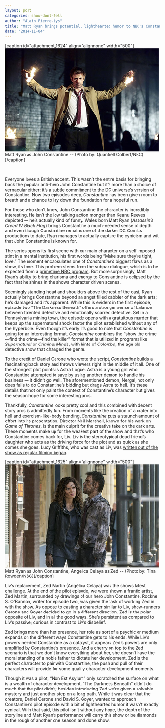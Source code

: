 ```yaml
---
layout: post
categories: show-dont-tell
author: "Alain Pierre-Lys"
title: "Matt Ryan brings potential, lighthearted humor to NBC's Constantine"
date: "2014-11-04"
---
```


\[caption id="attachment\_1624" align="alignnone" width="500"\][![Matt Ryan as John Constantine -- (Photo by: Quantrell Colbert/NBC)](images/MattRyan.jpg)](http://www.thehighscreen.com/wp-content/uploads/2014/11/MattRyan.jpg) Matt Ryan as John Constantine -- (Photo by: Quantrell Colbert/NBC)\[/caption\]

 

Everyone loves a British accent. This wasn’t the entire basis for bringing back the popular anti-hero John Constantine but it’s more than a choice of vernacular either: it’s a subtle commitment to the DC universe’s version of Constantine. Now two episodes deep, _Constantine_ has been given room to breath and a chance to lay down the foundation for a hopeful run.

For those who don’t know, John Constantine the character is incredibly interesting. He isn’t the low talking action monger than Keanu Reeves depicted — he’s actually kind of funny. Wales born Matt Ryan (_Assassin’s Creed IV Black Flag_) brings Constantine a much-needed sense of depth and even though Constantine remains one of the darker DC Comics productions to date, Ryan manages to actually capture the cynicism and wit that John Constantine is known for.

The series opens its first scene with our main character on a self imposed stint in a mental institution, his first words being “Make sure they’re tight, love.” The moment encapsulates one of _Constantine’s_ biggest flaws as a show, its tone. This problem stems from the subpar dialogue, which is to be expected from a [primetime NBC program](http://grantland.com/hollywood-prospectus/nbc-defangs-its-awful-bad-judge-puts-stake-in-the-heart-of-must-see-thursday/). But more surprisingly, Matt Ryan’s ability to bring charisma and energy to Constantine is eclipsed by the fact that he shines in the shows character driven scenes.

Seemingly standing head and shoulders above the rest of the cast, Ryan actually brings Constantine beyond an angst filled dabbler of the dark arts; he’s damaged and it’s apparent. While this is evident in the first episode, episode two “The Darkness Beneath” offers a stronger sense of balance between talented detective and emotionally scarred detective. Set in a Pennsylvania mining town, the episode opens with a gratuitous murder that keeps up the supernatural shock factor the pilot established without any of the hyperbole. Even though it’s early it’s good to note that _Constantine_ is going for an interesting format. _Constantine_ combines the “show the crime—find the crime—find the killer” format that is utilized in programs like _Supernatural_ or _Criminal Minds_, with hints of _Colombo_, the age old detective show that changed the genre.

To the credit of Daniel Cerone who wrote the script, _Constantine_ builds a fascinating back story and throws viewers right in the middle of it all. One of the strongest plot points is Astra Logue. Astra is a young girl who Constantine attempted to save by using another demon to handle his business — it didn’t go well. The aforementioned demon, Nergal, not only does fails to do Constantine’s bidding but drags Astra to hell. It’s these details that not only paint the context of Constantine’s character but gives the season hope for some interesting arcs.

Thankfully, _Constantine_ looks pretty cool and this combined with decent story arcs is admittedly fun. From moments like the creation of a crater into hell and exorcism-like-body bending, _Constantine_ puts a staunch amount of effort into its presentation. Director Neil Marshall, known for his work on _Game of Thrones_, is the main culprit for the creative take on the dark arts. These moments make up for the weakest part of the show and that’s who Constantine comes back for, Liv. Liv is the stereotypical dead friend’s daughter who acts as the driving force for the plot and as quick as she comes she goes. Lucy Griffiths, who was cast as Liv, was [written out of the show as regular filming began](http://www.hollywoodreporter.com/live-feed/constantines-lucy-griffiths-exits-nbc-717266).

\[caption id="attachment\_1625" align="alignnone" width="500"\][![Matt Ryan as John Constantine, Angelica Celaya as Zed -- (Photo by: Tina Rowden/NBC)](images/Ryan_Angelica.jpg)](http://www.thehighscreen.com/wp-content/uploads/2014/11/Ryan_Angelica.jpg) Matt Ryan as John Constantine, Angelica Celaya as Zed -- (Photo by: Tina Rowden/NBC)\[/caption\]

Liv’s replacement, Zed Martin (Angélica Celaya) was the shows latest challenge. At the end of the pilot episode, we were shown a frantic artist, Zed Martin, surrounded by drawings of our hero John Constantine. Rockne S. O'Bannon, writer for episode two, was given the task of working Zed in with the show. As oppose to casting a character similar to Liv, show-runners Cerone and Goyer decided to go in a different direction. Zed is the polar opposite of Liv, and in all the good ways. She’s persistent as compared to Liv’s passive; curious in contrast to Liv’s disbelief.

Zed brings more than her presence, her role as sort of a psychic or medium expands on the different ways Constantine gets to his ends. While Liv’s powers needed Constantine as a catalyst, it appears Zed’s powers are only amplified by Constantine’s presence. And a cherry on top to the Zed scenario is that we don’t know everything about her, she doesn’t have the moral standing of a noble father to dictate her development. Zed is the perfect character to pair with Constantine, the push and pull of their characters will provide for some quality character development moments.

Though it was a pilot, “Non Est Asylum” only scratched the surface on what is a wealth of character development. “The Darkness Beneath” didn’t do much that the pilot didn’t; besides introducing Zed we’re given a solvable mystery and just another step on a long path. While it was clear that the creators, Daniel Cerone and David S. Goyer, wanted to approach Constantine’s pilot episode with a bit of lighthearted humor it wasn’t exactly cynical. With that said, this pilot isn’t without any hope, the depth of the storyline and Matt Ryan’s performance will carry this show or be diamonds in the rough of another one season and done show.

 